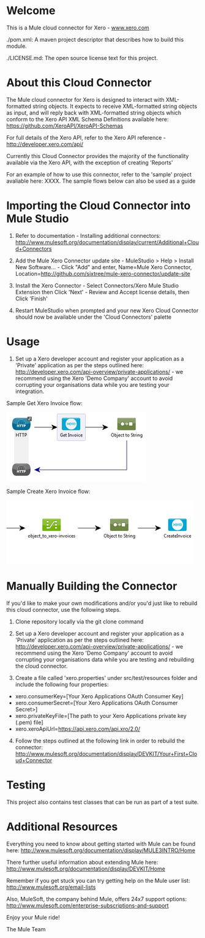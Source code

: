 Welcome
=======
This is a Mule cloud connector for Xero - www.xero.com

./pom.xml: A maven project descriptor that describes how to build this module.

./LICENSE.md: The open source license text for this project.

About this Cloud Connector
==========================
The Mule cloud connector for Xero is designed to interact with XML-formatted string objects. It expects to receive XML-formatted string objects as input, and will reply back with XML-formatted string objects which conform to the Xero API XML Schema Definitions available here: https://github.com/XeroAPI/XeroAPI-Schemas

For full details of the Xero API, refer to the Xero API reference - http://developer.xero.com/api/

Currently this Cloud Connector provides the majority of the functionality available via the Xero API, with the exception of creating 'Reports'  

For an example of how to use this connector, refer to the 'sample' project avaliable here: XXXX. The sample flows below can also be used as a guide

Importing the Cloud Connector into Mule Studio
==============================================
1. Refer to documentation - Installing additional connectors: 
http://www.mulesoft.org/documentation/display/current/Additional+Cloud+Connectors

2. Add the Mule Xero Connector update site - MuleStudio > Help > Install New Software... - Click "Add" and enter, Name=Mule Xero Connector, Location=http://github.com/sixtree/mule-xero-connector/update-site

3. Install the Xero Connector - Select Connectors/Xero Mule Studio Extension then Click 'Next' - Review and Accept license details, then Click 'Finish'

4. Restart MuleStudio when prompted and your new Xero Cloud Connector should now be available under the 'Cloud Connectors' palette

Usage
=====
1. Set up a Xero developer account and register your application as a 'Private' application as per the steps outlined here:
http://developer.xero.com/api-overview/private-applications/ - we recommend using the Xero 'Demo Company' account to avoid corrupting your organisations data while you are testing your integration.

Sample Get Xero Invoice flow:

![Sample Get Xero Invoice flow](/sample/img/XeroGetInvoiceSample.jpg)

Sample Create Xero Invoice flow:

![Sample Create Xero Invoice flow](/sample/img/XeroCreateInvoiceSample.jpg)

Manually Building the Connector
===============================
If you'd like to make your own modifications and/or you'd just like to rebuild this cloud connector, use the following steps.

1. Clone repository locally via the git clone command

2. Set up a Xero developer account and register your application as a 'Private' application as per the steps outlined here:
http://developer.xero.com/api-overview/private-applications/ - we recommend using the Xero 'Demo Company' account 
to avoid corrupting your organisations data while you are testing and rebuilding the cloud connector.

3. Create a file called 'xero.properties' under src/test/resources folder and include the following four properties:  
  - xero.consumerKey=[Your Xero Applications OAuth Consumer Key]
  - xero.consumerSecret=[Your Xero Applications OAuth Consumer Secret>]
  - xero.privateKeyFile=[The path to your Xero Applications private key (.pem) file]
  - xero.xeroApiUrl=https://api.xero.com/api.xro/2.0/

4. Follow the steps outlined at the following link in order to rebuild the connector:
http://www.mulesoft.org/documentation/display/DEVKIT/Your+First+Cloud+Connector

Testing
=======
This project also contains test classes that can be run as part of a test suite.

Additional Resources
====================
Everything you need to know about getting started with Mule can be found here: http://www.mulesoft.org/documentation/display/MULE3INTRO/Home

There further useful information about extending Mule here: http://www.mulesoft.org/documentation/display/DEVKIT/Home

Remember if you get stuck you can try getting help on the Mule user list: http://www.mulesoft.org/email-lists

Also, MuleSoft, the company behind Mule, offers 24x7 support options: http://www.mulesoft.com/enterprise-subscriptions-and-support

Enjoy your Mule ride!

The Mule Team
